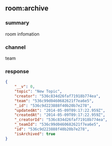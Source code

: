 ## room:archive

### summary
room infomation

### channel
team

### response
```json
{
    "__v": 0,
    "topic": "New Topic",
    "creator": "536c834d26faf71918b774ea",
    "team": "536c99d0460682621f7ea6e5",
    "_id": "536c9d223888f40b20b7e278",
    "updatedAt": "2014-05-09T09:17:22.959Z",
    "createdAt": "2014-05-09T09:17:22.959Z",
    "_creatorId": "536c834d26faf71918b774ea",
    "_teamId": "536c99d0460682621f7ea6e5",
    "id": "536c9d223888f40b20b7e278",
    "isArchived": true
}
```
